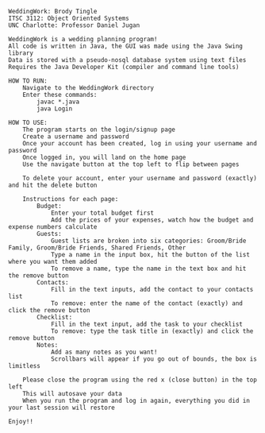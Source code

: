     WeddingWork: Brody Tingle
    ITSC 3112: Object Oriented Systems
    UNC Charlotte: Professor Daniel Jugan

    WeddingWork is a wedding planning program!
    All code is written in Java, the GUI was made using the Java Swing library
    Data is stored with a pseudo-nosql database system using text files
    Requires the Java Developer Kit (compiler and command line tools)

    HOW TO RUN:
        Navigate to the WeddingWork directory
        Enter these commands:
            javac *.java
            java Login

    HOW TO USE:
        The program starts on the login/signup page
        Create a username and password
        Once your account has been created, log in using your username and password
        Once logged in, you will land on the home page
        Use the navigate button at the top left to flip between pages

        To delete your account, enter your username and password (exactly) and hit the delete button

        Instructions for each page:
            Budget:
                Enter your total budget first
                Add the prices of your expenses, watch how the budget and expense numbers calculate
            Guests:
                Guest lists are broken into six categories: Groom/Bride Family, Groom/Bride Friends, Shared Friends, Other
                Type a name in the input box, hit the button of the list where you want them added
                To remove a name, type the name in the text box and hit the remove button
            Contacts:
                Fill in the text inputs, add the contact to your contacts list
                To remove: enter the name of the contact (exactly) and click the remove button
            Checklist:
                Fill in the text input, add the task to your checklist
                To remove: type the task title in (exactly) and click the remove button
            Notes:
                Add as many notes as you want!
                Scrollbars will appear if you go out of bounds, the box is limitless

        Please close the program using the red x (close button) in the top left
        This will autosave your data
        When you run the program and log in again, everything you did in your last session will restore

    Enjoy!!
